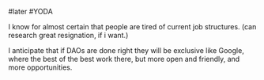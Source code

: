 #later
#YODA 

I know for almost certain that people are tired of current job structures. (can research great resignation, if i want.)

I anticipate that if DAOs are done right they will be exclusive like Google, where the best of the best work there, but more open and friendly, and more opportunities.